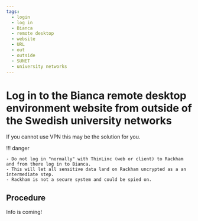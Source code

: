 ```yaml
---
tags:
  - login
  - log in
  - Bianca
  - remote desktop
  - website
  - URL
  - out
  - outside
  - SUNET
  - university networks
---
```


# Log in to the Bianca remote desktop environment website from outside of the Swedish university networks

If you cannot use VPN this may be the solution for you.

!!! danger

    - Do not log in "normally" with ThinLinc (web or client) to Rackham and from there log in to Bianca.
    - This will let all sensitive data land on Rackham uncrypted as a an intermediate step.
    - Rackham is not a secure system and could be spied on.

## Procedure

Info is coming!

<!---
???- info "Info to elaborate"

    Exemplet här med -W i thinlincs ssh-konf uppnår samma effekt.

    <https://community.thinlinc.com/t/jumphost-support/275>
-->
